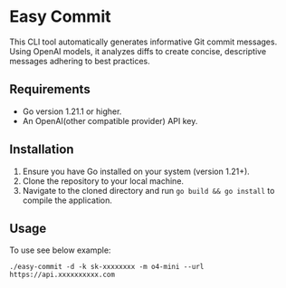 # Easy Commit

This CLI tool automatically generates informative Git commit messages.  Using OpenAI models, it analyzes diffs to create concise, descriptive messages adhering to best practices.

## Requirements

- Go version 1.21.1 or higher.
- An OpenAI(other compatible provider) API key.

## Installation

1. Ensure you have Go installed on your system (version 1.21+).
2. Clone the repository to your local machine.
3. Navigate to the cloned directory and run `go build && go install` to compile the application.

## Usage

To use see below example:

```shell
./easy-commit -d -k sk-xxxxxxxx -m o4-mini --url https://api.xxxxxxxxxx.com
```
